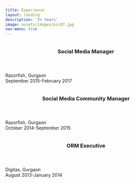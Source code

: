 ```yaml
---
title: Experience
layout: landing
description: '3+ Years'
image: assets/images/pic07.jpg
nav-menu: true
---
```


<!-- Main -->
<div id="main">

<!-- One -->
<section id="one" class="spotlights">
	<section>
		<a href="generic.html" class="image">
			<img src="assets/images/pic08.jpg" alt="" data-position="center center" />
		</a>
		<div class="content">
			<div class="inner">
				<header class="major">
					<h3>Social Media Manager</h3>
				</header>
				<p>Razorfish, Gurgaon<br>September 2015-February 2017</p>
			</div>
		</div>
	</section>
	<section>
		<a href="generic.html" class="image">
			<img src="assets/images/pic09.jpg" alt="" data-position="top center" />
		</a>
		<div class="content">
			<div class="inner">
				<header class="major">
					<h3>Social Media Community Manager</h3>
				</header>
				<p>Razorfish, Gurgaon<br>October 2014-September 2015</p>
			</div>
		</div>
	</section>
	<section>
		<a href="generic.html" class="image">
			<img src="assets/images/pic10.jpg" alt="" data-position="25% 25%" />
		</a>
		<div class="content">
			<div class="inner">
				<header class="major">
					<h3>ORM Executive</h3>
				</header>
				<p>Digitas, Gurgaon<br>August 2013-January 2014</p>
			</div>
		</div>
	</section>
</section>

</div>
